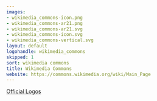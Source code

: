 ```yaml
---
images:
- wikimedia_commons-icon.png
- wikimedia_commons-ar21.png
- wikimedia_commons-ar21.svg
- wikimedia_commons-icon.svg
- wikimedia_commons-vertical.svg
layout: default
logohandle: wikimedia_commons
skipped: 1
sort: wikimedia commons
title: Wikimedia Commons
website: https://commons.wikimedia.org/wiki/Main_Page
---
```


[Official Logos](https://commons.wikimedia.org/wiki/File:Commons-logo-en.svg)
